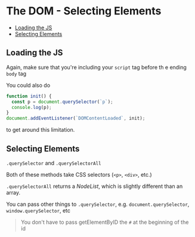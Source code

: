 # The DOM - Selecting Elements <!-- omit in toc -->

- [Loading the JS](#loading-the-js)
- [Selecting Elements](#selecting-elements)

## Loading the JS

Again, make sure that you're including your `script` tag before th e ending `body` tag

You could also do

```javascript
function init() {
  const p = document.querySelector(`p`);
  console.log(p);
}
document.addEventListener(`DOMContentLoaded`, init);
```

to get around this limitation.

## Selecting Elements

`.querySelector` and `.querySelectorAll`

Both of these methods take CSS selectors (`<p>`, `<div>`, etc.)

`.querySelectorAll` returns a _NodeList_, which is slightly different than an array.

You can pass other things to `.querySelector`, e.g. `document.querySelector`, `window.querySelector`, etc

> You don't have to pass getElementByID the `#` at the beginning of the id
